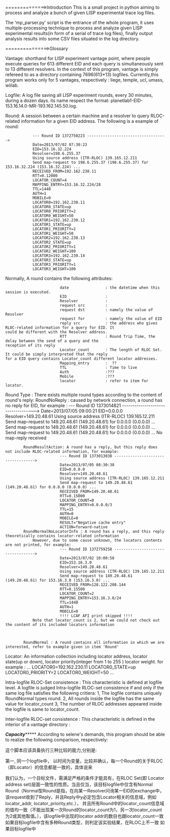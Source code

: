 ==============>Introduction
This is a small project in python aiming to process and analyze a bunch of given LISP experimental trace log files.

The 'mp_parser.py' script is the entrance of the whole program, it uses multiple-processing technique to process and
analyze given LISP experimental results(in form of a serial of trace log files), finally output analysis results into
some CSV files situated in the log directory.

===============>Glossary

Vantage: shorthand for LISP experiment vantage point, where people execute queries for 613 different EID and each query
is simultaneously sent to 13 different resolvers. In the context of this program, vantage is simply refereed to as a directory
containing 7696(613*13) logfiles. Currently,this program works only for 5 vantages, respectively : liege, temple, ucl, umass, wiilab.

Logfile: A log file saving all LISP experiment rounds, every 30 minutes, during a dozen days. its name respect the format:
planetlab1-EID-153.16.14.0-MR-193.162.145.50.log.

Round: A session between a certain machine and a resolver to query RLOC-related information for a given EID address.
The following is a example of round:
                
                --- Round ID 1372750223 ----------------------------------->
                Date=2013/07/02 07:30:23
                EID=153.16.32.224
                Resolver=198.6.255.37
                Using source address (ITR-RLOC) 139.165.12.211
                Send map-request to 198.6.255.37 (198.6.255.37) for 153.16.32.224 (153.16.32.224) ...
                RECEIVED_FROM=192.162.230.11
                RTT=0.12000
                LOCATOR_COUNT=4
                MAPPING_ENTRY=153.16.32.224/28
                TTL=1440
                AUTH=1
                MOBILE=0
                LOCATOR0=192.162.230.11
                LOCATOR0_STATE=up
                LOCATOR0_PRIORITY=2
                LOCATOR0_WEIGHT=50
                LOCATOR1=192.162.230.12
                LOCATOR1_STATE=up
                LOCATOR1_PRIORITY=2
                LOCATOR1_WEIGHT=50
                LOCATOR2=192.162.230.13
                LOCATOR2_STATE=up
                LOCATOR2_PRIORITY=1
                LOCATOR2_WEIGHT=100
                LOCATOR3=192.162.230.14
                LOCATOR3_STATE=up
                LOCATOR3_PRIORITY=1
                LOCATOR3_WEIGHT=100

Normally, A round contains the following attributes:

                            date                : the datetime when this session is executed.
                            EID                 :
                            Resolver            :
                            request src         :
                            request dst         : namely the value of Resolver
                            request for         : namely the value of EID
                            reply src           : the address who gives RLOC-related information for a query for EID. It                                                     could be different with the Resolver address.
                            RTT                 : Round Trip Time, the delay between the send of a query and the                                                            reception of its reply
                            Locator_count       : The length of RLOC Set. It could be simply interpreted that the reply                                                     for a EID query contains Locator_count different locator addresses.
                            Mapping_entry       :  ??
                            TTL                 : Time to live
                            Auth                :???
                            Mobile              :???
                            locator             : refer to item for locator.

Round Type : There exists multiple round types according to the content of round's reply:
            RoundNoReply : caused by network connection, a round has no reply for EID, for example :
                            --- Round ID 1373014821 ----------------------------------->
                            Date=2013/07/05 09:00:21
                            EID=0.0.0.0
                            Resolver=149.20.48.61
                            Using source address (ITR-RLOC) 139.165.12.211
                            Send map-request to 149.20.48.61 (149.20.48.61) for 0.0.0.0 (0.0.0.0) ...
                            Send map-request to 149.20.48.61 (149.20.48.61) for 0.0.0.0 (0.0.0.0) ...
                            Send map-request to 149.20.48.61 (149.20.48.61) for 0.0.0.0 (0.0.0.0) ...
                             No map-reply received 


            RoundResultAction: A round has a reply, but this reply does not include RLOC-related information, for example:
                            --- Round ID 1373013038 ----------------------------------->
                            Date=2013/07/05 08:30:38
                            EID=0.0.0.0
                            Resolver=149.20.48.61
                            Using source address (ITR-RLOC) 139.165.12.211
                            Send map-request to 149.20.48.61 (149.20.48.61) for 0.0.0.0 (0.0.0.0) ...
                            RECEIVED_FROM=149.20.48.61
                            RTT=0.15000
                            LOCATOR_COUNT=0
                            MAPPING_ENTRY=0.0.0.0/3
                            TTL=15
                            AUTH=0
                            MOBILE=0
                            RESULT="Negative cache entry"
                            ACTION=forward-native
            RoundNormalNoLocatorInfo : A round has a reply, and this reply theoretically contains locator-related information
                However, due to some cause unknown, the locators contents are not printed, for example:
                            --- Round ID 1372759258 ----------------------------------->
                            Date=2013/07/02 10:00:58
                            EID=153.16.3.0
                            Resolver=149.20.48.61
                            Using source address (ITR-RLOC) 139.165.12.211
                            Send map-request to 149.20.48.61 (149.20.48.61) for 153.16.3.0 (153.16.3.0) ...
                            RECEIVED_FROM=128.122.208.144
                            RTT=0.15500
                            LOCATOR_COUNT=2
                            MAPPING_ENTRY=153.16.3.0/24
                            TTL=1440
                            AUTH=1
                            MOBILE=0
                            !!!! LCAF AFI print skipped !!!!
                Note that locator_count is 2, but we could not check out the content of its included locators information

            
            
            RoundNormal : A round contains all information in which we are interested, refer to example given in item 'Round'


Locator: An information collection including locator address, locator state(up or down), locator priority(integer from 1 to 255 )
locator weight. for example :
                            ...
                            LOCATOR0=192.162.230.11
                            LOCATOR0_STATE=up
                            LOCATOR0_PRIORITY=2
                            LOCATOR0_WEIGHT=50
                            ...


Intra-logfile RLOC-Set consistence : This characteristic is defined at logfile level. A logfile is judged Intra-logfile
RLOC-set consistence if and only if the same log file satisfies the following critiera:
        1, The logfile contains uniquely RoundNormal types round.
        2, All rounds inside the logfile has the same value for locator_count
        3, The number of RLOC addresses appeared inside the logfile is same to locator_count.

Inter-logfile RLOC-set consistence : This characteristic is defined in the interior of a vantage directory :





*****************************************************Capacity**********************************************************
According to selene's demands, this program should be able to realize the following comparison, respectively:


这个脚本应该具备执行三种比较的能力,分别是:

第一, 同一个logfile中， 以时间为变量，比较并确认，每一个Round的关于RLOC（即Locator）的信息都是一致的，具体说来

我们认为，一个目标文件，需满足严格的条件才能具有，在RLOC Set(即 Locator address set)层面一致性的性质。当且仅当，该目标logfile中仅含有Normal Round（Normal型Round是指，在向某一Resolver问询某一EID的exchange中，该request收到了Reply，并且Reply中y必定包含Locator相关的信息域，例如locator_addr, locator_priority,etc.）， 并且所有Round中的locator_count信息域的值均一致（不能出现某一次Round的locator_count为1，另一次locator_count为2或其他取值。），该logfile中出现的locator addr的数目也跟locator_count一致
如果目标logfile中含有多种Round类型，则判定该实验结果，在RLOC上不一致
如果目标logfile中
